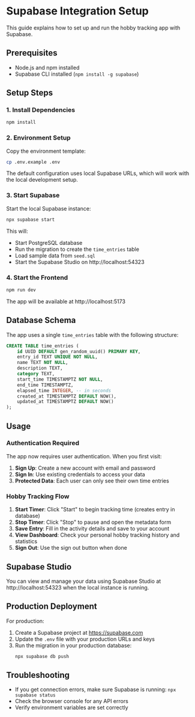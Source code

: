 # Supabase Integration Setup

This guide explains how to set up and run the hobby tracking app with Supabase.

## Prerequisites

- Node.js and npm installed
- Supabase CLI installed (`npm install -g supabase`)

## Setup Steps

### 1. Install Dependencies

```bash
npm install
```

### 2. Environment Setup

Copy the environment template:

```bash
cp .env.example .env
```

The default configuration uses local Supabase URLs, which will work with the local development setup.

### 3. Start Supabase

Start the local Supabase instance:

```bash
npx supabase start
```

This will:
- Start PostgreSQL database
- Run the migration to create the `time_entries` table
- Load sample data from `seed.sql`
- Start the Supabase Studio on http://localhost:54323

### 4. Start the Frontend

```bash
npm run dev
```

The app will be available at http://localhost:5173

## Database Schema

The app uses a single `time_entries` table with the following structure:

```sql
CREATE TABLE time_entries (
    id UUID DEFAULT gen_random_uuid() PRIMARY KEY,
    entry_id TEXT UNIQUE NOT NULL,
    name TEXT NOT NULL,
    description TEXT,
    category TEXT,
    start_time TIMESTAMPTZ NOT NULL,
    end_time TIMESTAMPTZ,
    elapsed_time INTEGER, -- in seconds
    created_at TIMESTAMPTZ DEFAULT NOW(),
    updated_at TIMESTAMPTZ DEFAULT NOW()
);
```

## Usage

### Authentication Required
The app now requires user authentication. When you first visit:

1. **Sign Up**: Create a new account with email and password
2. **Sign In**: Use existing credentials to access your data
3. **Protected Data**: Each user can only see their own time entries

### Hobby Tracking Flow
1. **Start Timer**: Click "Start" to begin tracking time (creates entry in database)
2. **Stop Timer**: Click "Stop" to pause and open the metadata form
3. **Save Entry**: Fill in the activity details and save to your account
4. **View Dashboard**: Check your personal hobby tracking history and statistics
5. **Sign Out**: Use the sign out button when done

## Supabase Studio

You can view and manage your data using Supabase Studio at http://localhost:54323 when the local instance is running.

## Production Deployment

For production:

1. Create a Supabase project at https://supabase.com
2. Update the `.env` file with your production URLs and keys
3. Run the migration in your production database:
   ```bash
   npx supabase db push
   ```

## Troubleshooting

- If you get connection errors, make sure Supabase is running: `npx supabase status`
- Check the browser console for any API errors
- Verify environment variables are set correctly 